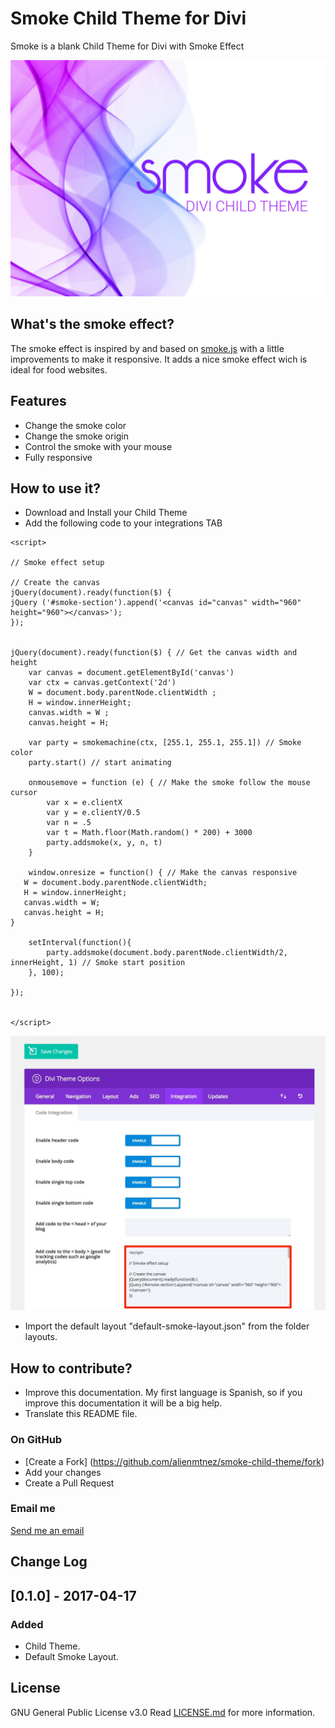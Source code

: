 # Smoke Child Theme for Divi
Smoke is a blank Child Theme for Divi with Smoke Effect


![](./smoke/screenshot.jpg)

## What's the smoke effect?
The smoke effect is inspired by and based on [smoke.js](https://github.com/bijection/smoke.js) with a little improvements to make it responsive. It adds a nice smoke effect wich is ideal for food websites.


## Features 

* Change the smoke color
* Change the smoke origin
* Control the smoke with your mouse
* Fully responsive

## How to use it?
* Download and Install your Child Theme
* Add the following code to your integrations TAB

```
<script>

// Smoke effect setup

// Create the canvas
jQuery(document).ready(function($) {
jQuery ('#smoke-section').append('<canvas id="canvas" width="960" height="960"></canvas>');
});


jQuery(document).ready(function($) { // Get the canvas width and height
	var canvas = document.getElementById('canvas')
	var ctx = canvas.getContext('2d')
	W = document.body.parentNode.clientWidth ;
	H = window.innerHeight;
	canvas.width = W ;
	canvas.height = H;

	var party = smokemachine(ctx, [255.1, 255.1, 255.1]) // Smoke color
	party.start() // start animating

	onmousemove = function (e) { // Make the smoke follow the mouse cursor
		var x = e.clientX
		var y = e.clientY/0.5
		var n = .5
		var t = Math.floor(Math.random() * 200) + 3000
		party.addsmoke(x, y, n, t)
	}

	window.onresize = function() { // Make the canvas responsive
   W = document.body.parentNode.clientWidth;
   H = window.innerHeight;
   canvas.width = W;
   canvas.height = H;
}

	setInterval(function(){
		party.addsmoke(document.body.parentNode.clientWidth/2, innerHeight, 1) // Smoke start position
	}, 100);

});


</script>
```
![](./assets/include-scripts.jpg)

* Import the default layout "default-smoke-layout.json" from the folder layouts.

## How to contribute?

* Improve this documentation. My first language is Spanish, so if you improve this documentation it will be a big help.
* Translate this README file.
 
### On GitHub

- [Create a Fork] (https://github.com/alienmtnez/smoke-child-theme/fork)
- Add your changes
- Create a Pull Request

### Email me

[Send me an email](mailto:alien.mtnez@gmail.com)

## Change Log


## [0.1.0] - 2017-04-17

### Added
- Child Theme.
- Default Smoke Layout.

## License
GNU General Public License v3.0 Read [LICENSE.md](https://github.com/alienmtnez/smoke-child-theme/blob/master/LICENSE) for more information.
